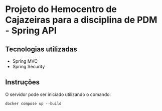 # Projeto do Hemocentro de Cajazeiras para a disciplina de PDM - Spring API

## Tecnologias utilizadas
* Spring MVC
* Spring Security

## Instruções
O servidor pode ser iniciado utilizando o comando:

    docker compose up --build